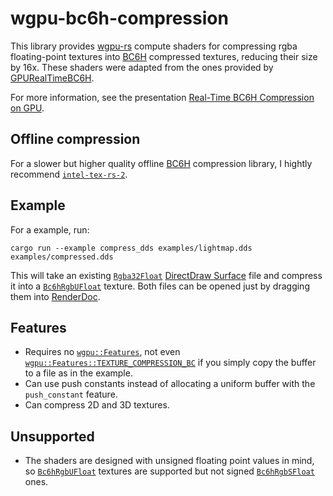 # wgpu-bc6h-compression

This library provides [wgpu-rs] compute shaders for compressing rgba
floating-point textures into [BC6H] compressed textures, reducing their size by
16x. These shaders were adapted from the ones provided by [GPURealTimeBC6H].

For more information, see the presentation [Real-Time BC6H Compression on GPU].

## Offline compression

For a slower but higher quality offline [BC6H] compression library, I hightly recommend [`intel-tex-rs-2`].

## Example

For a example, run:

```
cargo run --example compress_dds examples/lightmap.dds examples/compressed.dds
```

This will take an existing [`Rgba32Float`] [DirectDraw Surface] file and compress
it into a [`Bc6hRgbUFloat`] texture. Both files can be opened just by dragging
them into [RenderDoc].

## Features

- Requires no [`wgpu::Features`], not even
[`wgpu::Features::TEXTURE_COMPRESSION_BC`] if you simply copy the buffer to a
file as in the example.
- Can use push constants instead of allocating a uniform buffer with the
`push_constant` feature.
- Can compress 2D and 3D textures.

## Unsupported

- The shaders are designed with unsigned floating point values in mind, so
[`Bc6hRgbUFloat`] textures are supported but not signed [`Bc6hRgbSFloat`] ones.

[wgpu-rs]: https://github.com/gfx-rs/wgpu-rs
[BC6H]: https://en.wikipedia.org/wiki/S3_Texture_Compression#BC6H_and_BC7
[GPURealTimeBC6H]: https://github.com/knarkowicz/gpurealtimebc6h
[Real-Time BC6H Compression on GPU]: https://knarkowicz.files.wordpress.com/2016/03/knarkowicz_realtime_bc6h_gdc_2016.pdf
[DirectDraw Surface]: https://en.wikipedia.org/wiki/DirectDraw_Surface
[RenderDoc]: https://github.com/baldurk/renderdoc
[`wgpu::Features`]: https://docs.rs/wgpu/0.7.0/wgpu/struct.Features.html
[`wgpu::Features::TEXTURE_COMPRESSION_BC`]: https://docs.rs/wgpu/0.7.0/wgpu/struct.Features.html#associatedconstant.TEXTURE_COMPRESSION_BC
[`Rgba32Float`]: https://docs.rs/wgpu/0.7.0/wgpu/enum.TextureFormat.html#variant.Rgba32Float
[`Bc6hRgbUFloat`]: https://docs.rs/wgpu/0.7.0/wgpu/enum.TextureFormat.html#variant.Bc6hRgbUfloat
[`Bc6hRgbSFloat`]: https://docs.rs/wgpu/0.7.0/wgpu/enum.TextureFormat.html#variant.Bc6hRgbSfloat
[`intel-tex-rs-2`]: https://github.com/Traverse-Research/intel-tex-rs-2